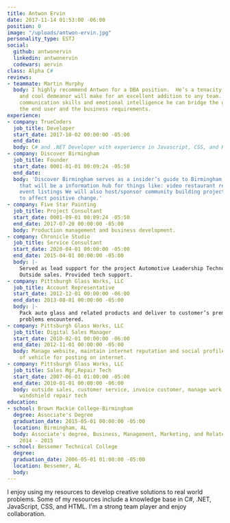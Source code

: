 ```yaml
---
title: Antwon Ervin
date: 2017-11-14 01:53:00 -06:00
position: 0
image: "/uploads/antwon-ervin.jpg"
personality_type: ESTJ
social:
  github: antwonervin
  linkedin: antwonervin
  codewars: aervin
class: Alpha C#
reviews:
- teammate: Martin Murphy
  body: I highly recommend Antwon for a DBA position.  He’s a tenacity with problems
    and cool demeanor will make for an excellent addition to any team.  With natural
    communication skills and emotional intelligence he can bridge the gap between
    the end user and the business requirements.
experience:
- company: TrueCoders
  job_title: Developer
  start_date: 2017-10-02 00:00:00 -05:00
  end_date: 
  body: C# and .NET Developer with experience in Javascript, CSS, and HTML.
- company: Discover Birmingham
  job_title: Founder
  start_date: 0001-01-01 00:09:24 -05:50
  end_date: 
  body: 'Discover Birmingham serves as a insider’s guide to Birmingham,AL. A tool
    that will be a information hub for things like: video restaurant reviews and local
    event listings We will also host/sponsor community building projects around Birmingham
    to affect positive change.'
- company: Five Star Painting
  job_title: Project Consultant
  start_date: 0001-09-01 00:09:24 -05:50
  end_date: 2017-07-20 00:00:00 -05:00
  body: Production management and business development.
- company: Chronicle Studio
  job_title: Service Consultant
  start_date: 2020-04-01 00:00:00 -05:00
  end_date: 2015-04-01 00:00:00 -05:00
  body: |-
    Served as lead support for the project Automotive Leadership Technology. Served as first contact for clients.
    Outside sales. Provided tech support.
- company: Pittsburgh Glass Works, LLC
  job_title: Account Representative
  start_date: 2012-12-01 00:00:00 -06:00
  end_date: 2013-08-01 00:00:00 -05:00
  body: |-
    Pack auto glass and related products and deliver to customer’s premises.Drive employee owned vehicle to deliver customer orders in good working condition Perform pre-trip examination of all glass products Document and keep record of information on pick ups and deliveries, automobile mileage, fuel costs and any
    problems encountered.
- company: Pittsburgh Glass Works, LLC
  job_title: Digital Sales Manager
  start_date: 2010-02-01 00:00:00 -06:00
  end_date: 2012-11-01 00:00:00 -05:00
  body: Manage website, maintain internet reputation and social profiles. Take photos
    of vehicle for posting on internet.
- company: Pittsburgh Glass Works, LLC
  job_title: Sales Mgr,Repair Tech
  start_date: 2007-06-01 01:00:00 -05:00
  end_date: 2010-01-01 00:00:00 -06:00
  body: outside sales, customer service, invoice customer, manage work flow, dispatch,
    windshield repair tech
education:
- school: Brown Mackie College-Birmingham
  degree: Associate's Degree
  graduation_date: 2015-05-01 00:00:00 -05:00
  location: Birmingham, AL
  body: Associate's degree, Business, Management, Marketing, and Related Support Services,
    2014 - 2015
- school: Bessemer Technical College
  degree: 
  graduation_date: 2006-05-01 01:00:00 -05:00
  location: Bessemer, AL
  body: 
---
```


I enjoy using my resources to develop creative solutions to real world problems. Some of my resources include a knowledge base in C#, .NET, JavaScript, CSS, and HTML. I'm a strong team player and enjoy collaboration.